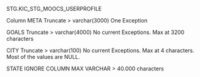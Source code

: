 STG.KIC_STG_MOOCS_USERPROFILE

Column  META
Truncate > varchar(3000)
One Exception

GOALS
Truncate > varchar(4000)
No current Exceptions. Max at 3200 characters

CITY
Truncate > varchar(100)
No current Exceptions. Max at 4 characters. Most of the values are NULL.

STATE
IGNORE COLUMN
MAX VARCHAR > 40.000 characters
